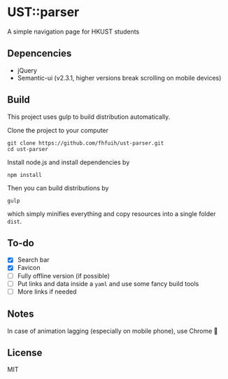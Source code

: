 # UST::parser

A simple navigation page for HKUST students

## Depencencies

- jQuery
- Semantic-ui (v2.3.1, higher versions break scrolling on mobile devices)

## Build

This project uses gulp to build distribution automatically.

Clone the project to your computer

```
git clone https://github.com/fhfuih/ust-parser.git
cd ust-parser
```

Install node.js and install dependencies by

```
npm install
```

Then you can build distributions by

```
gulp
```

which simply minifies everything and copy resources into a single folder `dist`.

## To-do

- [x] Search bar
- [x] Favicon
- [ ] Fully offline version (if possible)
- [ ] Put links and data inside a `yaml` and use some fancy build tools
- [ ] More links if needed

## Notes

In case of animation lagging (especially on mobile phone), use Chrome :see_no_evil:

## License

MIT
